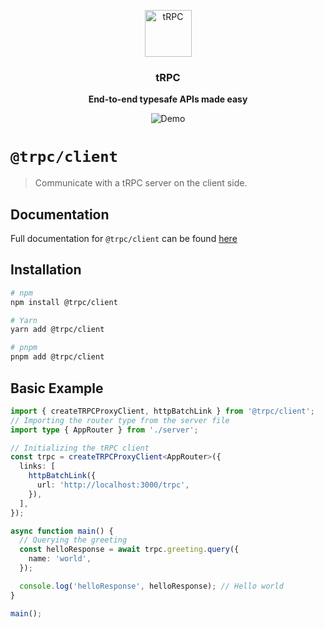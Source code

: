 <p align="center">
  <a href="https://trpc.io/"><img src="https://assets.trpc.io/icons/svgs/blue-bg-rounded.svg" alt="tRPC" height="75"/></a>
</p>

<h3 align="center">tRPC</h3>

<p align="center">
  <strong>End-to-end typesafe APIs made easy</strong>
</p>

<p align="center">
  <img src="https://assets.trpc.io/www/v10/v10-dark-landscape.gif" alt="Demo" />
</p>

# `@trpc/client`

> Communicate with a tRPC server on the client side.

## Documentation

Full documentation for `@trpc/client` can be found [here](https://trpc.io/docs/vanilla)

## Installation

```bash
# npm
npm install @trpc/client

# Yarn
yarn add @trpc/client

# pnpm
pnpm add @trpc/client
```

## Basic Example

```ts
import { createTRPCProxyClient, httpBatchLink } from '@trpc/client';
// Importing the router type from the server file
import type { AppRouter } from './server';

// Initializing the tRPC client
const trpc = createTRPCProxyClient<AppRouter>({
  links: [
    httpBatchLink({
      url: 'http://localhost:3000/trpc',
    }),
  ],
});

async function main() {
  // Querying the greeting
  const helloResponse = await trpc.greeting.query({
    name: 'world',
  });

  console.log('helloResponse', helloResponse); // Hello world
}

main();
```
